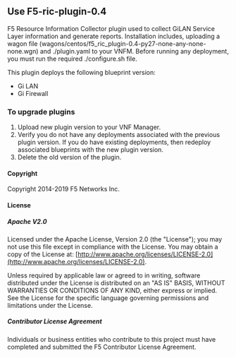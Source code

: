 ## Use F5-ric-plugin-0.4 
F5 Resource Information Collector plugin used to collect GiLAN Service Layer information and generate reports. Installation includes, uploading a wagon file (wagons/centos/f5_ric_plugin-0.4-py27-none-any-none-none.wgn) and ./plugin.yaml to your VNFM. Before running any deployment, you must run the required ./configure.sh file.

This plugin deploys the following blueprint version:
 
 - Gi LAN
 - Gi Firewall

### To upgrade plugins

1. Upload new plugin version to your VNF Manager. 
2. Verify you do not have any deployments associated with the previous plugin version. If you do have existing deployments, 
then redeploy associated blueprints with the new plugin version.
3. Delete the old version of the plugin.

#### Copyright
Copyright 2014-2019 F5 Networks Inc.

#### License

##### Apache V2.0 
Licensed under the Apache License, Version 2.0 (the "License"); you may not use this file except in compliance with the License. You may obtain a copy of the License at: [http://www.apache.org/licenses/LICENSE-2.0](http://www.apache.org/licenses/LICENSE-2.0).

Unless required by applicable law or agreed to in writing, software distributed under the License is distributed on an "AS IS" BASIS, WITHOUT WARRANTIES OR CONDITIONS OF ANY KIND, either express or implied. See the License for the specific language governing permissions and limitations under the License.

##### Contributor License Agreement
Individuals or business entities who contribute to this project must have completed and submitted the F5 Contributor License Agreement.
